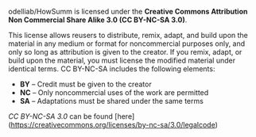 odelliab/HowSumm is licensed under the **Creative Commons Attribution Non Commercial Share Alike 3.0 (CC BY-NC-SA 3.0)**.


This license allows reusers to distribute, remix, adapt, and build upon the material in any medium or format for noncommercial purposes only, and only so long as attribution is given to the creator. If you remix, adapt, or build upon the material, you must license the modified material under identical terms. 
CC BY-NC-SA includes the following elements:
- **BY**  – Credit must be given to the creator
- **NC**  – Only noncommercial uses of the work are permitted
- **SA**  – Adaptations must be shared under the same terms

*CC BY-NC-SA 3.0* can be found [here] (https://creativecommons.org/licenses/by-nc-sa/3.0/legalcode)
